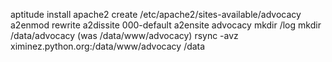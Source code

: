 aptitude install apache2
create /etc/apache2/sites-available/advocacy
a2enmod rewrite
a2dissite 000-default
a2ensite advocacy
mkdir /log
mkdir /data/advocacy (was /data/www/advocacy)
rsync -avz ximinez.python.org:/data/www/advocacy /data

